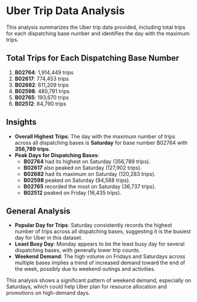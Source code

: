 # Uber Trip Data Analysis

This analysis summarizes the Uber trip data provided, including total trips for each dispatching base number and identifies the day with the maximum trips.

## Total Trips for Each Dispatching Base Number
1. **B02764**: 1,914,449 trips
2. **B02617**: 774,453 trips
3. **B02682**: 611,209 trips
4. **B02598**: 480,791 trips
5. **B02765**: 193,670 trips
6. **B02512**: 84,790 trips

## Insights

- **Overall Highest Trips**: The day with the maximum number of trips across all dispatching bases is **Saturday** for base number B02764 with **356,789 trips**.
- **Peak Days for Dispatching Bases**:
  - **B02764** had its highest on Saturday (356,789 trips).
  - **B02617** also peaked on Saturday (127,902 trips).
  - **B02682** had its maximum on Saturday (120,283 trips).
  - **B02598** peaked on Saturday (94,588 trips).
  - **B02765** recorded the most on Saturday (36,737 trips).
  - **B02512** peaked on Friday (16,435 trips).

## General Analysis

- **Popular Day for Trips**: Saturday consistently records the highest number of trips across all dispatching bases, suggesting it is the busiest day for Uber in this dataset.
- **Least Busy Day**: Monday appears to be the least busy day for several dispatching bases, with generally lower trip counts.
- **Weekend Demand**: The high volume on Fridays and Saturdays across multiple bases implies a trend of increased demand toward the end of the week, possibly due to weekend outings and activities.

This analysis shows a significant pattern of weekend demand, especially on Saturdays, which could help Uber plan for resource allocation and promotions on high-demand days.
